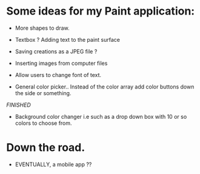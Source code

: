# Some ideas for my Paint application:

- More shapes to draw.

- Textbox ? Adding text to the paint surface

- Saving creations as a JPEG file ?

- Inserting images from computer files

- Allow users to change font of text.

- General color picker.. Instead of the color array add color buttons down the side or something.

*FINISHED*

- Background color changer i.e such as a drop down box with 10 or so colors to choose from.

# Down the road.
- EVENTUALLY, a mobile app ??
